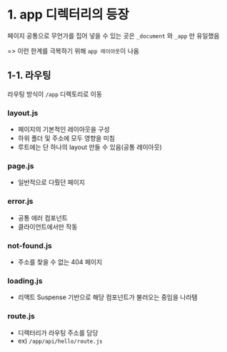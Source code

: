 # 1. app 디렉터리의 등장

페이지 공통으로 무언가를 집어 넣을 수 있는 곳은 `_document` 와 `_app` 만 유일했음

=> 이런 한계를 극복하기 위해 `app 레이아웃`이 나옴

## 1-1. 라우팅

라우팅 방식이 `/app` 디렉토리로 이동

### layout.js

- 페이지의 기본적인 레이아웃을 구성
- 하위 폴더 및 주소에 모두 영향을 미침
- 루트에는 단 하나의 layout 만들 수 있음(공통 레이아웃)

### page.js

- 일반적으로 다뤘던 페이지

### error.js

- 공통 에러 컴포넌트
- 클라이언트에서만 작동

### not-found.js

- 주소를 찾을 수 없는 404 페이지

### loading.js

- 리액트 Suspense 기반으로 해당 컴포넌트가 불러오는 중임을 나라탬

### route.js

- 디렉터리가 라우팅 주소를 담당
- ex) `/app/api/hello/route.js`
